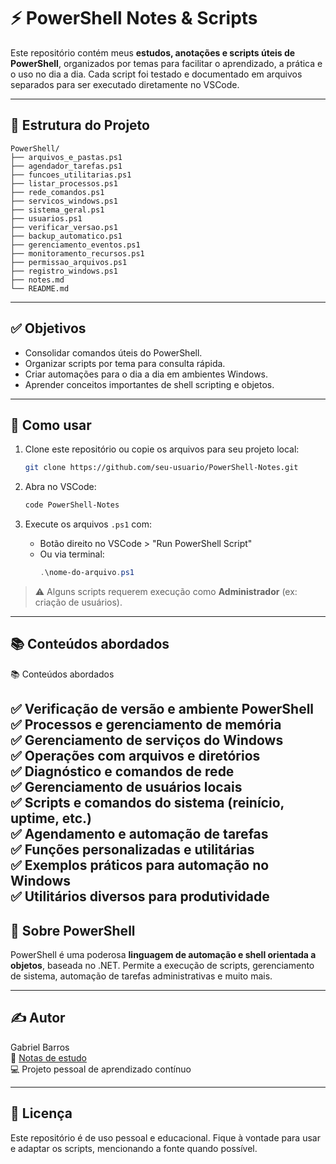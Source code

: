 # ⚡ PowerShell Notes & Scripts

Este repositório contém meus **estudos, anotações e scripts úteis de PowerShell**, organizados por temas para facilitar o aprendizado, a prática e o uso no dia a dia. Cada script foi testado e documentado em arquivos separados para ser executado diretamente no VSCode.

---

## 📂 Estrutura do Projeto

```plaintext
PowerShell/
├── arquivos_e_pastas.ps1
├── agendador_tarefas.ps1
├── funcoes_utilitarias.ps1
├── listar_processos.ps1
├── rede_comandos.ps1
├── servicos_windows.ps1
├── sistema_geral.ps1
├── usuarios.ps1
├── verificar_versao.ps1
├── backup_automatico.ps1
├── gerenciamento_eventos.ps1
├── monitoramento_recursos.ps1
├── permissao_arquivos.ps1
├── registro_windows.ps1
├── notes.md
└── README.md
```

---

## ✅ Objetivos

- Consolidar comandos úteis do PowerShell.
- Organizar scripts por tema para consulta rápida.
- Criar automações para o dia a dia em ambientes Windows.
- Aprender conceitos importantes de shell scripting e objetos.

---

## 📌 Como usar

1. Clone este repositório ou copie os arquivos para seu projeto local:
   ```bash
   git clone https://github.com/seu-usuario/PowerShell-Notes.git
   ```

2. Abra no VSCode:
   ```bash
   code PowerShell-Notes
   ```

3. Execute os arquivos `.ps1` com:
   - Botão direito no VSCode > "Run PowerShell Script"
   - Ou via terminal:
     ```powershell
     .\nome-do-arquivo.ps1
     ```

> ⚠️ Alguns scripts requerem execução como **Administrador** (ex: criação de usuários).

---

## 📚 Conteúdos abordados

📚 Conteúdos abordados

✅ Verificação de versão e ambiente PowerShell  
✅ Processos e gerenciamento de memória  
✅ Gerenciamento de serviços do Windows  
✅ Operações com arquivos e diretórios  
✅ Diagnóstico e comandos de rede  
✅ Gerenciamento de usuários locais  
✅ Scripts e comandos do sistema (reinício, uptime, etc.)  
✅ Agendamento e automação de tarefas  
✅ Funções personalizadas e utilitárias  
✅ Exemplos práticos para automação no Windows  
✅ Utilitários diversos para produtividade
---

## 🧠 Sobre PowerShell

PowerShell é uma poderosa **linguagem de automação e shell orientada a objetos**, baseada no .NET. Permite a execução de scripts, gerenciamento de sistema, automação de tarefas administrativas e muito mais.

---

## ✍️ Autor

Gabriel Barros  
📘 [Notas de estudo](./notes.md)  
💻 Projeto pessoal de aprendizado contínuo

---

## 📄 Licença

Este repositório é de uso pessoal e educacional. Fique à vontade para usar e adaptar os scripts, mencionando a fonte quando possível.

